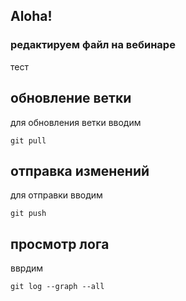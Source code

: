 ## Aloha!

### редактируем файл на вебинаре
тест

## обновление ветки
для обновления ветки вводим
```
git pull
```

## отправка изменений 

для отправки вводим
```
git push
```

## просмотр лога
вврдим 
```
git log --graph --all
```
